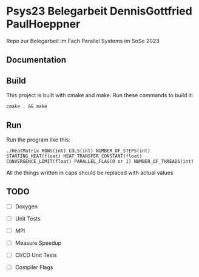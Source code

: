 # Psys23 Belegarbeit DennisGottfried PaulHoeppner

Repo zur Belegarbeit im Fach Parallel Systems im SoSe 2023

## Documentation

## Build

This project is built with cmake and make.
Run these commands to build it:

```
cmake . && make
```

## Run

Run the program like this:

```
./HeatMatrix ROWS(int) COLS(int) NUMBER_OF_STEPS(int) STARTING_HEAT(float) HEAT_TRANSFER_CONSTANT(float) CONVERGENCE_LIMIT(float) PARALLEL_FLAG(0 or 1) NUMBER_OF_THREADS(int)
```

All the things written in caps should be replaced with actual values

## TODO

- [ ] Doxygen
- [ ] Unit Tests
- [ ] MPI
- [ ] Measure Speedup
- [ ] CI/CD Unit Tests
- [ ] Compiler Flags



